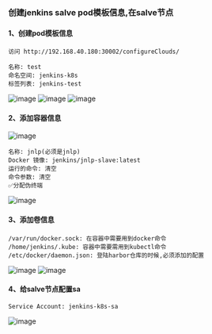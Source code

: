 ### 创建jenkins salve pod模板信息,在salve节点
#### 1、创建pod模板信息
```shell script
访问 http://192.168.40.180:30002/configureClouds/
```
```shell script
名称: test
命名空间: jenkins-k8s
标签列表: jenkins-test
```
![image](https://github.com/498946975/DevOps/blob/master/images/jenkins09.png)
![image](https://github.com/498946975/DevOps/blob/master/images/jenkins10.png)
![image](https://github.com/498946975/DevOps/blob/master/images/jenkins11.png)
#### 2、添加容器信息
![image](https://github.com/498946975/DevOps/blob/master/images/jenkins14.png)
```shell script
名称: jnlp(必须是jnlp)
Docker 镜像: jenkins/jnlp-slave:latest
运行的命令: 清空
命令参数: 清空
✅分配伪终端
```
![image](https://github.com/498946975/DevOps/blob/master/images/jenkins15.png)
#### 3、添加卷信息
```shell script
/var/run/docker.sock: 在容器中需要用到docker命令
/home/jenkins/.kube: 容器中需要需用到kubectl命令
/etc/docker/daemon.json: 登陆harbor仓库的时候,必须添加的配置
```
![image](https://github.com/498946975/DevOps/blob/master/images/jenkins12.png)
![image](https://github.com/498946975/DevOps/blob/master/images/jenkins13.png)

#### 4、给salve节点配置sa
```shell script
Service Account: jenkins-k8s-sa
```
![image](https://github.com/498946975/DevOps/blob/master/images/jenkins16.png)